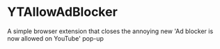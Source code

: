 # YTAllowAdBlocker
A simple browser extension that closes the annoying new 'Ad blocker is now allowed on YouTube' pop-up
